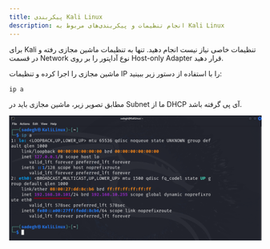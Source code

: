 ```yaml
---
title: پیکربندی Kali Linux
description: انجام تنظیمات و پیکربندی‌های مربوط به Kali Linux
---
```


برای Kali تنظیمات خاصی نیاز نیست انجام دهید. تنها به تنظیمات ماشین مجازی رفته و در قسمت Network نوع آداپتور را بر روی Host-only Adapter قرار دهید.

ماشین مجازی را اجرا کرده و تنظیمات IP را با استفاده از دستور زیر ببینید:
```sh
ip a
```
مطابق تصویر زیر، ماشین مجازی باید در Subnet ما از DHCP آی پی گرفته باشد.

![](../../../assets/conf-kali.png)